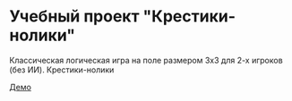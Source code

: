 # Учебный проект "Крестики-нолики"

Классическая логическая игра на поле размером 3х3 для 2-х игроков (без ИИ). Крестики-нолики

[Демо](https://astreyajulia.github.io/tictactoe/)
